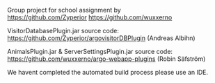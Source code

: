 Group project for school assignment by <br>
https://github.com/Zyperior
https://github.com/wuxxerno

VisitorDatabasePlugin.jar source code: https://github.com/Zyperior/argovisitorDBPlugin (Andreas Albihn)

AnimalsPlugin.jar & ServerSettingsPlugin.jar source code: https://github.com/wuxxerno/argo-webapp-plugins (Robin Säfström)


We havent completed the automated build process please use an IDE.
